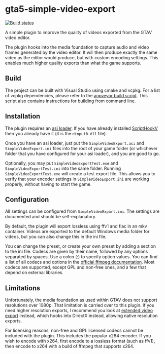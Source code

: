 # gta5-simple-video-export

[![Build status](https://ci.appveyor.com/api/projects/status/0jn75yf5xmq2kipy?svg=true)](https://ci.appveyor.com/project/mcmtroffaes/gta5-simple-video-export)

A simple plugin to improve the quality of videos exported from the GTAV video editor.

The plugin hooks into the media foundation to capture audio and video frames
generated by the video editor.
It will then produce exactly the same video as the editor would produce,
but with custom encoding settings.
This enables much higher quality exports than what the game supports.

Build
-----

The project can be built with Visual Studio using cmake and vcpkg.
For a list of vcpkg dependencies,
please refer to the
[appveyor build script](https://github.com/mcmtroffaes/gta5-simple-video-export/blob/master/appveyor.yml).
This script also contains instructions for building from command line.

Installation
------------

The plugin requires an [asi loader](https://github.com/ThirteenAG/Ultimate-ASI-Loader).
If you have already installed [ScriptHookV](http://www.dev-c.com/gtav/scripthookv/)
then you already have it (it is the ``dinput8.dll`` file).

Once you have an asi loader,
just put the ``SimpleVideoExport.asi`` and ``SimpleVideoExport.ini`` files into the root of your game folder
(or whichever folder that you have configured for your asi loader),
and you are good to go.

Optionally, you may put
``SimpleVideoExportTest.exe`` and ``SimpleVideoExportTest.ini``
into the same folder.
Running ``SimpleVideoExportTest.exe`` will create a test export file.
This allows you to verify that
your encoder settings in ``SimpleVideoExport.ini`` are working properly,
without having to start the game.

Configuration
-------------

All settings can be configured from ``SimpleVideoExport.ini``.
The settings are documented and should be self-explanatory.

By default, the plugin will export lossless
using ffv1 and flac in an mkv container.
Videos are exported to the default Windows media folder for videos,
but you can also change this in the ini file.

You can change the preset, or create your own preset by adding
a section to the ini file.
Codecs are given by their name,
followed by any options separated by spaces.
Use a colon (:) to specify option values.
You can find a list of all codecs and options
in the [official ffmpeg documentation](https://ffmpeg.org/ffmpeg-codecs.html).
Most codecs are supported, except GPL and non-free ones,
and a few that depend on external libraries.

Limitations
-----------

Unfortunately, the media foundation as used within GTAV
does not support resolutions over 1080p.
That limitation is carried over to this plugin.
If you need higher resolution exports,
I recommend you look at
[extended video export](https://github.com/ali-alidoust/gta5-extended-video-export) instead,
which hooks into DirectX instead, allowing native resolution exports.

For licensing reasons, non-free and GPL licensed codecs cannot be included with the plugin.
This includes the popular x264 encoder.
If you wish to encode with x264, first encode to a lossless format (such as ffv1),
then encode to x264 with a build of ffmpeg that supports x264.
